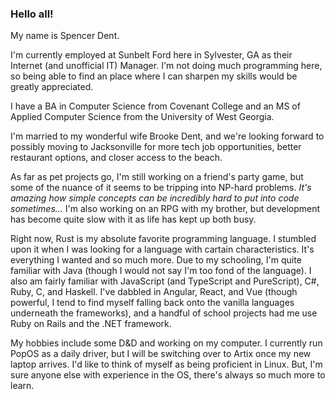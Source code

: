 ### Hello all!
My name is Spencer Dent.

I'm currently employed at Sunbelt Ford here in Sylvester, GA as their Internet (and unofficial IT) Manager.
I'm not doing much programming here, so being able to find an place where I can sharpen my skills would be greatly appreciated.

I have a BA in Computer Science from Covenant College and an MS of Applied Computer Science from the University of West Georgia.

I'm married to my wonderful wife Brooke Dent, and we're looking forward to possibly moving to Jacksonville for more tech job opportunities, better restaurant options, and closer access to the beach.

As far as pet projects go, I'm still working on a friend's party game, but some of the nuance of it seems to be tripping into NP-hard problems.
*It's amazing how simple concepts can be incredibly hard to put into code sometimes...*
I'm also working on an RPG with my brother, but development has become quite slow with it as life has kept up both busy.

Right now, Rust is my absolute favorite programming language.
I stumbled upon it when I was looking for a language with cartain characteristics.
It's everything I wanted and so much more.
Due to my schooling, I'm quite familiar with Java (though I would not say I'm too fond of the language).
I also am fairly familiar with JavaScript (and TypeScript and PureScript), C#, Ruby, C, and Haskell.
I've dabbled in Angular, React, and Vue (though powerful, I tend to find myself falling back onto the vanilla languages underneath the frameworks), and a handful of school projects had me use Ruby on Rails and the .NET framework.

My hobbies include some D&D and working on my computer.
I currently run PopOS as a daily driver, but I will be switching over to Artix once my new laptop arrives.
I'd like to think of myself as being proficient in Linux.
But, I'm sure anyone else with experience in the OS, there's always so much more to learn.
